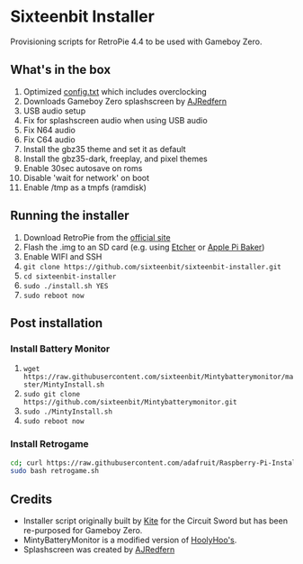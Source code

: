# Sixteenbit Installer

Provisioning scripts for RetroPie 4.4 to be used with Gameboy Zero.

## What's in the box

1. Optimized [config.txt](settings/config.txt) which includes overclocking
1. Downloads Gameboy Zero splashscreen by [AJRedfern](https://www.sudomod.com/forum/viewtopic.php?f=8&t=1440)
1. USB audio setup
1. Fix for splashscreen audio when using USB audio
1. Fix N64 audio
1. Fix C64 audio
1. Install the gbz35 theme and set it as default
1. Install the gbz35-dark, freeplay, and pixel themes
1. Enable 30sec autosave on roms
1. Disable 'wait for network' on boot
1. Enable /tmp as a tmpfs (ramdisk)

## Running the installer

1. Download RetroPie from the [official site](https://retropie.org.uk/download/)
1. Flash the .img to an SD card (e.g. using [Etcher](https://etcher.io/) or [Apple Pi Baker](https://www.tweaking4all.com/software/macosx-software/macosx-apple-pi-baker/))
1. Enable WIFI and SSH
1. `git clone https://github.com/sixteenbit/sixteenbit-installer.git`
1. `cd sixteenbit-installer`
1. `sudo ./install.sh YES`
1. `sudo reboot now`

## Post installation

### Install Battery Monitor

1. `wget https://raw.githubusercontent.com/sixteenbit/Mintybatterymonitor/master/MintyInstall.sh`
1. `sudo git clone https://github.com/sixteenbit/Mintybatterymonitor.git`
1. `sudo ./MintyInstall.sh`
1. `sudo reboot now`

### Install Retrogame

```bash
cd; curl https://raw.githubusercontent.com/adafruit/Raspberry-Pi-Installer-Scripts/master/retrogame.sh >retrogame.sh
sudo bash retrogame.sh
```


## Credits

- Installer script originally built by [Kite](https://github.com/kiteretro/Circuit-Sword) for the Circuit Sword but has been re-purposed for Gameboy Zero.
- MintyBatteryMonitor is a modified version of [HoolyHoo's](https://github.com/HoolyHoo/Mintybatterymonitor).
- Splashscreen was created by [AJRedfern](https://www.sudomod.com/forum/viewtopic.php?f=8&t=1440)
